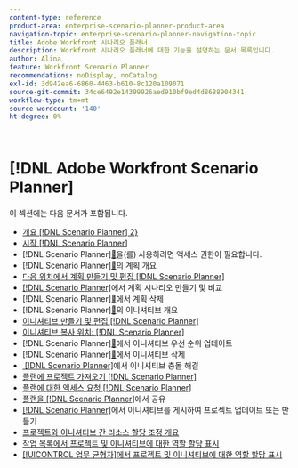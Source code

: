 ```yaml
---
content-type: reference
product-area: enterprise-scenario-planner-product-area
navigation-topic: enterprise-scenario-planner-navigation-topic
title: Adobe Workfront 시나리오 플래너
description: Workfront 시나리오 플래너에 대한 기능을 설명하는 문서 목록입니다.
author: Alina
feature: Workfront Scenario Planner
recommendations: noDisplay, noCatalog
exl-id: 3d942ea6-6860-4463-b610-8c120a109071
source-git-commit: 34ce6492e14399926aed910bf9ed4d8688904341
workflow-type: tm+mt
source-wordcount: '140'
ht-degree: 0%

---
```


# [!DNL Adobe Workfront Scenario Planner]

이 섹션에는 다음 문서가 포함됩니다.

* [개요 [!DNL Scenario Planner] 2&rbrace;](../scenario-planner/scenario-planner-overview.md)
* [시작 [!DNL Scenario Planner]](../scenario-planner/get-started-with-scenario-planning.md)
* [!DNL Scenario Planner][&#128279;](../scenario-planner/access-needed-to-use-sp.md)을(를) 사용하려면 액세스 권한이 필요합니다.
* [!DNL Scenario Planner][&#128279;](../scenario-planner/plans-overview.md)의 계획 개요
* [다음 위치에서 계획 만들기 및 편집 [!DNL Scenario Planner]](../scenario-planner/create-and-edit-plans.md)
* [&#x200B; [!DNL Scenario Planner]](../scenario-planner/create-and-compare-scenarios-for-a-plan.md)에서 계획 시나리오 만들기 및 비교
* [!DNL Scenario Planner][&#128279;](../scenario-planner/delete-plans.md)에서 계획 삭제
* [!DNL Scenario Planner][&#128279;](../scenario-planner/initiatives-overview.md)의 이니셔티브 개요
* [이니셔티브 만들기 및 편집 [!DNL Scenario Planner]](../scenario-planner/create-and-edit-initiatives.md)
* [이니셔티브 복사 위치: [!DNL Scenario Planner]](../scenario-planner/copy-initiatives.md)
* [!DNL Scenario Planner][&#128279;](../scenario-planner/prioritize-initiatives.md)에서 이니셔티브 우선 순위 업데이트
* [!DNL Scenario Planner][&#128279;](../scenario-planner/delete-initiatives.md)에서 이니셔티브 삭제
* [&#x200B; [!DNL Scenario Planner]](../scenario-planner/resolve-conflicts-in-sp.md)에서 이니셔티브 충돌 해결
* [플랜에 프로젝트 가져오기 [!DNL Scenario Planner]](../scenario-planner/import-projects-to-plans.md)
* [플랜에 대한 액세스 요청 [!DNL Scenario Planner]](../scenario-planner/request-access-to-plan.md)
* [플랜을  [!DNL Scenario Planner]](../scenario-planner/share-a-plan.md)에서 공유
* [&#x200B; [!DNL Scenario Planner]](../scenario-planner/publish-scenarios-update-projects.md)에서 이니셔티브를 게시하여 프로젝트 업데이트 또는 만들기
* [프로젝트와 이니셔티브 간 리소스 할당 조정 개요](../scenario-planner/overview-reconcile-allocations-between-projects-initiatives.md)
* [작업 목록에서 프로젝트 및 이니셔티브에 대한 역할 할당 표시](../scenario-planner/show-role-allocation-task-list-nwe.md)
* [[!UICONTROL 업무 균형자]에서 프로젝트 및 이니셔티브에 대한 역할 할당 표시](../scenario-planner/show-role-allocation-workload-balancer.md)

 
